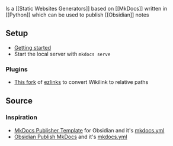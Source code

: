 Is a [[Static Websites Generators]] based on [[MkDocs]] written in [[Python]] which can be used to publish [[Obsidian]] notes
## Setup
- [Getting started](https://squidfunk.github.io/mkdocs-material/getting-started/)
- Start the local server with `mkdocs serve`
### Plugins
- [This fork](https://github.com/Lisandra-dev/mkdocs-ezlinked-plugin) of [ezlinks](https://github.com/orbikm/mkdocs-ezlinks-plugin) to convert Wikilink to relative paths
## Source
### Inspiration
- [MkDocs Publisher Template](https://github.com/ObsidianPublisher/mkdocs-publisher-template) for Obsidian and it's [mkdocs.yml](https://github.com/ObsidianPublisher/mkdocs-publisher-template/blob/main/mkdocs.yml)
- [Obsidian Publish MkDocs](https://github.com/jobindjohn/obsidian-publish-mkdocs) and it's [mkdocs.yml](https://github.com/jobindjohn/obsidian-publish-mkdocs/blob/main/mkdocs.yml)